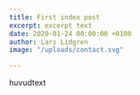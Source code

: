 ```yaml
---
title: First index post
excerpt: excerpt text
date: 2020-01-24 00:00:00 +0100
author: Lars Lidgren
image: "/uploads/contact.svg"

---
```

huvudtext